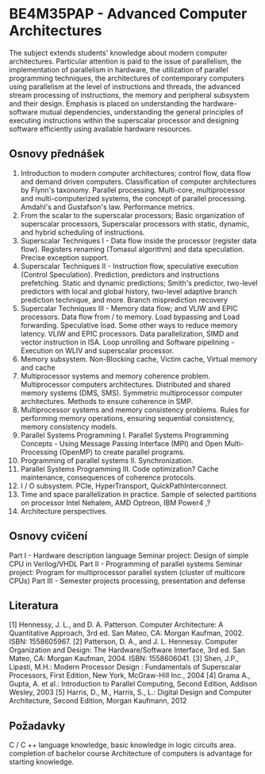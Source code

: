 # BE4M35PAP - Advanced Computer Architectures

The subject extends students' knowledge about modern computer architectures. Particular attention is paid to the issue of parallelism, the implementation of parallelism in hardware, the utilization of parallel programming techniques, the architectures of contemporary computers using parallelism at the level of instructions and threads, the advanced stream processing of instructions, the memory and peripheral subsystem and their design. Emphasis is placed on understanding the hardware-software mutual dependencies, understanding the general principles of executing instructions within the superscalar processor and designing software efficiently using available hardware resources.

## Osnovy přednášek

1.  Introduction to modern computer architectures; control flow, data flow and demand driven computers. Classification of computer architectures by Flynn's taxonomy. Parallel processing. Multi-core, multiprocessor and multi-computerized systems, the concept of parallel processing. Amdahl's and Gustafson's law. Performance metrics.
2.  From the scalar to the superscalar processors; Basic organization of superscalar processors, Superscalar processors with static, dynamic, and hybrid scheduling of instructions.
3.  Superscalar Techniques I - Data flow inside the processor (register data flow). Registers renaming (Tomasul algorithm) and data speculation. Precise exception support.
4.  Superscalar Techniques II - Instruction flow, speculative execution (Control Speculation). Prediction, predictors and instructions prefetching. Static and dynamic predictions; Smith's predictor, two-level predictors with local and global history, two-level adaptive branch prediction technique, and more. Branch misprediction recovery
5.  Supercalar Techniques III - Memory data flow; and VLIW and EPIC processors. Data flow from / to memory. Load bypassing and Load forwarding. Speculative load. Some other ways to reduce memory latency. VLIW and EPIC processors. Data parallelization, SIMD and vector instruction in ISA. Loop unrolling and Software pipelining - Execution on WLIV and superscalar processor.
6.  Memory subsystem. Non-Blocking cache, Victim cache, Virtual memory and cache
7.  Multiprocessor systems and memory coherence problem. Multiprocessor computers architectures. Distributed and shared memory systems (DMS, SMS). Symmetric multiprocessor computer architectures. Methods to ensure coherence in SMP.
8.  Multiprocessor systems and memory consistency problems. Rules for performing memory operations, ensuring sequential consistency, memory consistency models.
9.  Parallel Systems Programming I. Parallel Systems Programming Concepts - Using Message Passing Interface (MPI) and Open Multi-Processing (OpenMP) to create parallel programs.
10. Programming of parallel systems II. Synchronization.
11. Parallel Systems Programming III. Code optimization? Cache maintenance, consequences of coherence protocols.
12. I / O subsystem. PCIe, HyperTransport, QuickPathInterconnect.
13. Time and space parallelization in practice. Sample of selected partitions on processor Intel Nehalem, AMD Optreon, IBM Power4 ,?
14. Architecture perspectives.

## Osnovy cvičení

Part I - Hardware description language Seminar project: Design of simple CPU in Verilog/VHDL Part II - Programming of parallel systems Seminar project: Program for multiprocessor parallel system (cluster of multicore CPUs) Part III - Semester projects processing, presentation and defense

## Literatura

[1] Hennessy, J. L., and D. A. Patterson. Computer Architecture: A Quantitative Approach, 3rd ed. San Mateo, CA: Morgan Kaufman, 2002. ISBN: 1558605967.
[2] Patterson, D. A., and J. L. Hennessy. Computer Organization and Design: The Hardware/Software Interface, 3rd ed. San Mateo, CA: Morgan Kaufman, 2004. ISBN: 1558606041.
[3] Shen, J.P., Lipasti, M.H.: Modern Processor Design : Fundamentals of Superscalar Processors, First Edition, New York, McGraw-Hill Inc., 2004
[4] Grama A., Gupta, A. et al.: Introduction to Parallel Computing, Second Edition, Addison Wesley, 2003
[5] Harris, D., M., Harris, S., L.: Digital Design and Computer Architecture, Second Edition, Morgan Kaufmann, 2012

## Požadavky

C / C ++ language knowledge, basic knowledge in logic circuits area. completion of bachelor course Architecture of computers is advantage for starting knowledge.
